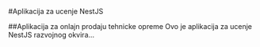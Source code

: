 #Aplikacija za ucenje NestJS

##Aplikacija za onlajn prodaju tehnicke opreme
Ovo je aplikacija za ucenje NestJS razvojnog okvira...
